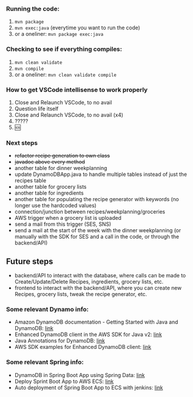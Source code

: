 ### Running the code:
1. `mvn package`
2. `mvn exec:java` (everytime you want to run the code)
3. or a oneliner: `mvn package exec:java`

### Checking to see if everything compiles:
1. `mvn clean validate`
2. `mvn compile`
3. or a oneliner: `mvn clean validate compile`

### How to get VSCode intellisense to work properly
1. Close and Relaunch VSCode, to no avail
2. Question life itself
1. Close and Relaunch VSCode, to no avail (x4)
3. ?????
4. :sos:

### Next steps
- ~~refactor recipe generation to own class~~
- ~~javadoc above every method~~
- another table for dinner weekplanning
- update DynamoDBApp.java to handle multiple tables instead of just the recipes table
- another table for grocery lists
- another table for ingredients
- another table for populating the recipe generator with keywords (no longer use the hardcoded values)
- connection/junction between recipes/weekplanning/groceries
- AWS trigger when a grocery list is uploaded
- send a mail from this trigger (SES, SNS)
- send a mail at the start of the week with the dinner weekplanning (or manually with the SDK for SES and a call in the code, or through the backend/API)

## Future steps
- backend/API to interact with the database, where calls can be made to Create/Update/Delete Recipes, ingredients, grocery lists, etc.
- frontend to interact with the backend/API, where you can create new Recipes, grocery lists, tweak the recipe generator, etc.

### Some relevant Dynamo info:
- Amazon DynamoDB documentation - Getting Started with Java and DynamoDB: [link](https://docs.aws.amazon.com/amazondynamodb/latest/developerguide/GettingStarted.Java.html)
- Enhanced DynamoDB client in the AWS SDK for Java v2: [link](https://aws.amazon.com/blogs/developer/introducing-enhanced-dynamodb-client-in-the-aws-sdk-for-java-v2/)
- Java Annotations for DynamoDB: [link](https://docs.aws.amazon.com/amazondynamodb/latest/developerguide/DynamoDBMapper.Annotations.html)
- AWS SDK examples for Enhanced DynamoDB client: [link](https://github.com/awsdocs/aws-doc-sdk-examples/tree/master/javav2/example_code/dynamodb/src/main/java/com/example/dynamodb)

### Some relevant Spring info:
- DynamoDB in Spring Boot App using Spring Data: [link](https://www.baeldung.com/spring-data-dynamodb)
- Deploy Sprint Boot App to AWS ECS: [link](https://medium.com/swlh/build-deploy-a-rest-api-from-scratch-using-spring-boot-and-aws-ecs-eb369137a020)
- Auto deployment of Spring Boot App to ECS with jenkins: [link](https://medium.com/@KTree_Blog/auto-deployment-of-spring-boot-applications-to-aws-ecs-with-jenkins-3ef5245f5e7e)